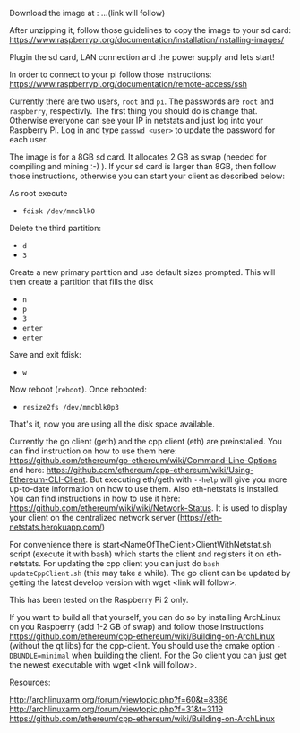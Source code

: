 Download the image at : ...(link will follow)

After unzipping it, follow those guidelines to copy the image to your sd card: https://www.raspberrypi.org/documentation/installation/installing-images/

Plugin the sd card, LAN connection and the power supply and lets start!

In order to connect to your pi follow those instructions: https://www.raspberrypi.org/documentation/remote-access/ssh

Currently there are two users, `root` and `pi`.
The passwords are `root` and `raspberry`, respectivly. The first thing you should do is change that. Otherwise everyone can see your IP in netstats and just log into your Raspberry Pi.
Log in and type `passwd <user>` to update the password for each user.

The image is for a 8GB sd card. It allocates 2 GB as swap (needed for compiling and mining :-) ). If your sd card is larger than 8GB, then follow those instructions, otherwise you can start your client as described below:

As root execute
* `fdisk /dev/mmcblk0`

Delete the third partition:
* `d`
* `3`

Create a new primary partition and use default sizes prompted. This will then create a partition that fills the disk
* `n`
* `p`
* `3`
* `enter`
* `enter`

Save and exit fdisk:
* `w`

Now reboot (`reboot`). Once rebooted: 
* `resize2fs /dev/mmcblk0p3`

That's it, now you are using all the disk space available.

Currently the go client (geth) and the cpp client (eth) are preinstalled. You can find instruction on how to use them here: https://github.com/ethereum/go-ethereum/wiki/Command-Line-Options and here: https://github.com/ethereum/cpp-ethereum/wiki/Using-Ethereum-CLI-Client. But executing eth/geth with `--help` will give you more up-to-date information on how to use them.
Also eth-netstats is installed. You can find instructions in how to use it here: https://github.com/ethereum/wiki/wiki/Network-Status.
It is used to display your client on the centralized network server (https://eth-netstats.herokuapp.com/)

For convenience there is start\<NameOfTheClient>ClientWithNetstat.sh script (execute it with bash) which starts the client and registers it on eth-netstats.
For updating the cpp client you can just do `bash updateCppClient.sh` (this may take a while). The go client can be updated by getting the latest develop version with wget \<link will follow>.

This has been tested on the Raspberry Pi 2 only.

If you want to build all that yourself, you can do so by installing ArchLinux on you Raspberry (add 1-2 GB of swap) and follow those instructions https://github.com/ethereum/cpp-ethereum/wiki/Building-on-ArchLinux (without the qt libs) for the cpp-client. You should use the cmake option `-DBUNDLE=minimal` when building the client.
For the Go client you can just get the newest executable with wget \<link will follow>.

Resources:

http://archlinuxarm.org/forum/viewtopic.php?f=60&t=8366
http://archlinuxarm.org/forum/viewtopic.php?f=31&t=3119
https://github.com/ethereum/cpp-ethereum/wiki/Building-on-ArchLinux



